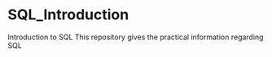# SQL_Introduction
Introduction to SQL
This repository gives the practical information regarding SQL
